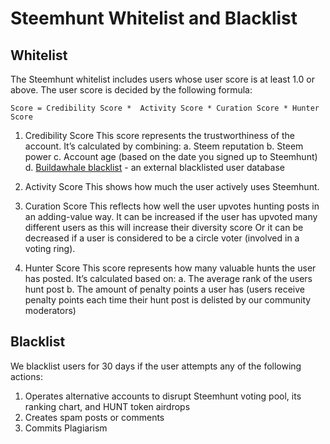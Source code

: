 # Steemhunt Whitelist and Blacklist

## Whitelist

The Steemhunt whitelist includes users whose user score is at least 1.0 or above. The user score is decided by the following formula:
```
Score = Credibility Score *  Activity Score * Curation Score * Hunter Score
```

1. Credibility Score
This score represents the trustworthiness of the account. It’s calculated by combining:
  a. Steem reputation
  b. Steem power
  c. Account age (based on the date you signed up to Steemhunt)
  d. [Buildawhale blacklist](https://github.com/themarkymark-steem/buildawhaleblacklist) - an external blacklisted user database

2. Activity Score
This shows how much the user actively uses Steemhunt.

3. Curation Score
This reflects how well the user upvotes hunting posts in an adding-value way. It can be increased if the user has upvoted many different users as this will increase their diversity score  Or it can be decreased if a user is considered to be a circle voter (involved in a voting ring).
  

4. Hunter Score
This score represents how many valuable hunts the user has posted. It’s calculated based on:
  a. The average rank of the users hunt post
  b. The amount of penalty points a user has (users receive penalty points each time their hunt post is delisted by our community moderators)  

## Blacklist
We blacklist users for 30 days if the user attempts any of the following actions:

1. Operates alternative accounts to disrupt Steemhunt voting pool, its ranking chart, and HUNT token airdrops
2. Creates spam posts or comments
3. Commits Plagiarism
